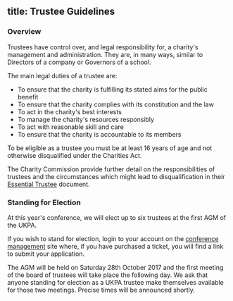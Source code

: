 title: Trustee Guidelines
---

### Overview

Trustees have control over, and legal responsibility for, a charity's management and administration. They are, in many ways, similar to Directors of a company or Governors of a school.

The main legal duties of a trustee are:

* To ensure that the charity is fulfilling its stated aims for the public benefit
* To ensure that the charity complies with its constitution and the law
* To act in the charity's best interests
* To manage the charity's resources responsibly
* To act with reasonable skill and care
* To ensure that the charity is accountable to its members

To be eligible as a trustee you must be at least 16 years of age and not otherwise disqualified under the Charities Act.

The Charity Commission provide further detail on the responsibilities of trustees and the circumstances which might lead to disqualification in their [Essential Trustee](https://www.gov.uk/government/publications/the-essential-trustee-what-you-need-to-know-cc3) document.

### Standing for Election

At this year's conference, we will elect up to six trustees at the first AGM of the UKPA.

If you wish to stand for election, login to your account on the [conference management](https://hq.pyconuk.org/) site where, if you have purchased a ticket, you will find a link to submit your application.

The AGM will be held on Saturday 28th October 2017 and the first meeting of the board of trustees will take place the following day. We ask that anyone standing for election as a UKPA trustee make themselves available for those two meetings. Precise times will be announced shortly.